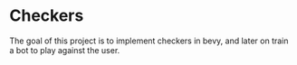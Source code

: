 # Checkers

The goal of this project is to implement checkers in bevy, and later on train a bot to play against the user.
